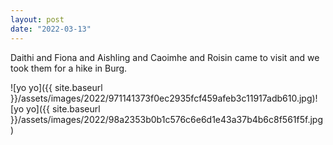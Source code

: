 ```yaml
---
layout: post
date: "2022-03-13"
---
```


Daithi and Fiona and Aishling and Caoimhe and Roisin came to visit and we took them for a hike in Burg.

![yo yo]({{ site.baseurl }}/assets/images/2022/971141373f0ec2935fcf459afeb3c11917adb610.jpg)![yo yo]({{ site.baseurl }}/assets/images/2022/98a2353b0b1c576c6e6d1e43a37b4b6c8f561f5f.jpg)

